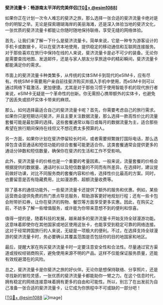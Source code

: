 **斐济流量卡：畅游南太平洋的完美伴侣[[TG💪+ @esim1088](https://t.me/s/esim1088)]**

如果你正在计划一次令人难忘的斐济之旅，那么选择一张合适的斐济流量卡绝对是你的明智之举。无论是探索珊瑚海岸的美丽海滩，还是深入体验当地的斐济文化，一张优质的斐济流量卡都能让你随时随地保持联络，享受无缝的网络体验。

首先，让我们来了解一下什么是斐济流量卡。简单来说，它是一种专为游客设计的手机卡或数据卡，可以在斐济本地使用，提供稳定的移动通信和互联网连接服务。对于那些喜欢在旅行中保持在线的人来说，斐济流量卡是必不可少的装备。无论你是需要查找地图、发送邮件，还是与家人朋友分享旅途中的精彩瞬间，斐济流量卡都能满足你的需求。

市面上的斐济流量卡种类繁多，从传统的实体SIM卡到现代的eSIM卡，应有尽有。传统SIM卡需要用户亲自前往斐济购买并插入手机中使用，而eSIM卡则可以通过网络下载激活，更加便捷。尤其是对于那些习惯于使用智能手机的现代旅行者来说，eSIM卡无疑是一个革命性的创新。你无需担心携带额外的实体卡，也避免了因丢失或损坏实体卡带来的麻烦。

那么，如何选择最适合自己的斐济流量卡呢？首先，你需要考虑自己的旅行需求。如果你只是短期访问斐济，并且主要关注数据流量，那么选择一款高性价比的流量套餐可能是最划算的选择。这些套餐通常以每日或每月的数据流量为主，适合那些希望在旅行期间保持在线但又不想花费太多预算的人。

另一方面，如果你计划在斐济停留较长时间，或者需要频繁拨打国际电话，那么选择包含语音通话和短信功能的综合套餐可能更适合你。这类套餐通常会提供更多的通话分钟数和短信数量，确保你在斐济的生活和工作不受影响。

此外，斐济流量卡的价格也是一个重要的考量因素。一般来说，流量套餐的价格会根据提供的数据量、通话时长以及短信数量的不同而有所差异。在选择时，建议提前做好功课，对比不同服务商的套餐内容和价格，选择性价比最高的方案。同时，也要留意是否有隐藏费用，比如漫游费、超额流量收费等。

除了基本的通信功能外，一些斐济流量卡还提供了额外的服务和优惠。例如，某些运营商会提供免费的热门景点导览服务，帮助游客更好地规划行程；还有一些卡包会附带折扣券，让你在斐济的购物、餐饮等方面享受更多实惠。因此，在购买之前，不妨多了解一些增值服务，或许能为你带来意想不到的便利和惊喜。

值得一提的是，随着科技的发展，越来越多的斐济流量卡开始支持全球漫游功能。这意味着即使你在其他国家或地区使用这张卡，也能享受到稳定可靠的网络连接。这对于经常跨国旅行的人来说，无疑是一项极大的便利。不过，在选择支持全球漫游的斐济流量卡时，务必要确认其覆盖范围是否包括你的目的地国家和地区。

最后，提醒大家在购买斐济流量卡时一定要注意安全性和合法性。尽量通过官方渠道或授权经销商购买，避免使用来源不明的产品。这样不仅能保证服务质量，还能有效规避潜在的风险。

总之，斐济流量卡是你斐济之旅的好伙伴。无论你是想保持联络、分享照片，还是寻找新的冒险灵感，一张优质的斐济流量卡都能助你一臂之力。在这个信息时代，拥有稳定的网络连接意味着拥有更多的自由和可能性。所以，别忘了在出发前为自己准备一张合适的斐济流量卡，让它成为你旅程中不可或缺的一部分吧！

[[TG💪+ @esim1088](https://t.me/s/esim1088) ![Image](https://i.postimg.cc/4NQfJmqS/Snipaste-2025-05-13-00-14-12.png)]